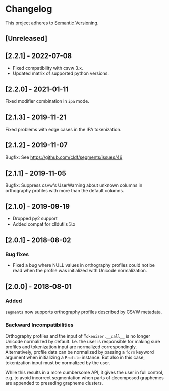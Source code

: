 # Changelog

This project adheres to [Semantic Versioning](http://semver.org/spec/v2.0.0.html).

## [Unreleased]


## [2.2.1] - 2022-07-08

- Fixed compatibility with csvw 3.x.
- Updated matrix of supported python versions.


## [2.2.0] - 2021-01-11

Fixed modifier combination in `ipa` mode.


## [2.1.3] - 2019-11-21

Fixed problems with edge cases in the IPA tokenization.


## [2.1.2] - 2019-11-07

Bugfix: See https://github.com/cldf/segments/issues/46


## [2.1.1] - 2019-11-05

Bugfix: Suppress csvw's UserWarning about unknown columns in orthography profiles
with more than the default columns.


## [2.1.0] - 2019-09-19

- Dropped py2 support
- Added compat for clldutils 3.x


## [2.0.1] - 2018-08-02

### Bug fixes

- Fixed a bug where NULL values in orthography profiles could not be read when
  the profile was initialized with Unicode normalization.


## [2.0.0] - 2018-08-01

### Added

`segments` now supports orthography profiles described by CSVW metadata.


### Backward Incompatibilities

Orthography profiles and the input of `Tokenizer.__call__` is no longer Unicode normalized
by default. I.e. the user is responsible for making sure profiles and tokenization
input are normalized correspondingly. Alternatively, profile data can be normalized
by passing a `form` keyword argument when initializing a `Profile` instance. But
also in this case, tokenization input must be normalized by the user.

While this results in a more cumbersome API, it gives the user in full control, e.g.
to avoid incorrect segmentation when parts of decomposed graphemes are appended to
preseding grapheme clusters. 
